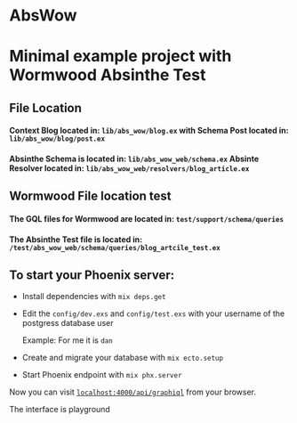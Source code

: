 # AbsWow

# Minimal example project with Wormwood Absinthe Test

## File Location

#### Context Blog located in: `lib/abs_wow/blog.ex` with Schema Post located in: `lib/abs_wow/blog/post.ex`

#### Absinthe Schema is located in: `lib/abs_wow_web/schema.ex` Absinte Resolver located in: `lib/abs_wow_web/resolvers/blog_article.ex`

## Wormwood File location test

#### The GQL files for Wormwood are located in: `test/support/schema/queries`

#### The Absinthe Test file is located in: `/test/abs_wow_web/schema/queries/blog_artcile_test.ex`

## To start your Phoenix server:

- Install dependencies with `mix deps.get`
- Edit the `config/dev.exs` and `config/test.exs` with your username of the postgress database user

  Example: For me it is `dan`

- Create and migrate your database with `mix ecto.setup`
- Start Phoenix endpoint with `mix phx.server`

Now you can visit [`localhost:4000/api/graphiql`](http://localhost:4000/api/graphqil) from your browser.

The interface is playground
